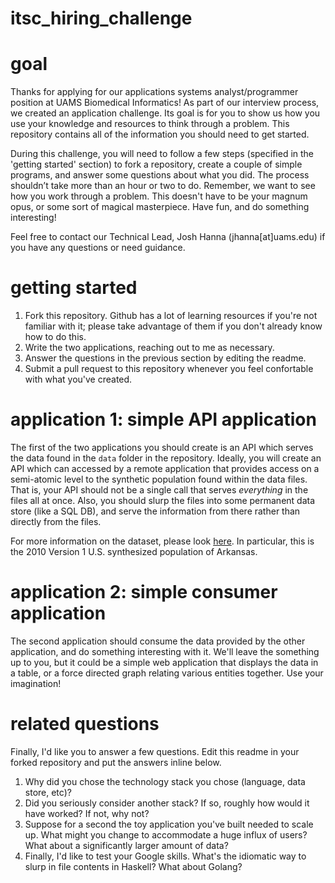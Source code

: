 itsc_hiring_challenge
================

# goal

Thanks for applying for our applications systems analyst/programmer position at UAMS Biomedical Informatics! As part of our interview process, we created an application challenge. Its goal is for you to show us how you use your knowledge and resources to think through a problem. This repository contains all of the information you should need to get started. 

During this challenge, you will need to follow a few steps (specified in the 'getting started' section) to fork a repository, create a couple of simple programs, and answer some questions about what you did. The process shouldn’t take more than an hour or two to do. Remember, we want to see how you work through a problem. This doesn't have to be your magnum opus, or some sort of magical masterpiece. Have fun, and do something interesting! 

Feel free to contact our Technical Lead, Josh Hanna (jhanna[at]uams.edu) if you have any questions or need guidance.

# getting started

1. Fork this repository.  Github has a lot of learning resources if you're not familiar with it; please take advantage of them if you don't already know how to do this.  
2. Write the two applications, reaching out to me as necessary.  
3. Answer the questions in the previous section by editing the readme.  
4. Submit a pull request to this repository whenever you feel confortable with what you've created.

# application 1: simple API application

The first of the two applications you should create is an API which serves the data found in the `data` folder in the repository.  Ideally, you will create an API which can accessed by a remote application that provides access on a semi-atomic level to the synthetic population found within the data files.  That is, your API should not be a single call that serves _everything_ in the files all at once.  Also, you should slurp the files into some permanent data store (like a SQL DB), and serve the information from there rather than directly from the files.

For more information on the dataset, please look [here](https://www.epimodels.org/midas/Rpubsyntdata1.do).  In particular, this is the 2010 Version 1 U.S. synthesized population of Arkansas.

# application 2: simple consumer application

The second application should consume the data provided by the other application, and do something interesting with it.  We'll leave the something up to you, but it could be a simple web application that displays the data in a table, or a force directed graph relating various entities together.  Use your imagination!


# related questions

Finally, I'd like you to answer a few questions.  Edit this readme in your forked repository and put the answers inline below.

1. Why did you chose the technology stack you chose (language, data store, etc)?
2. Did you seriously consider another stack?  If so, roughly how would it have worked?  If not, why not?
3. Suppose for a second the toy application you've built needed to scale up.  What might you change to accommodate a huge influx of users?  What about a significantly larger amount of data?
4. Finally, I'd like to test your Google skills.  What's the idiomatic way to slurp in file contents in Haskell?  What about Golang?


